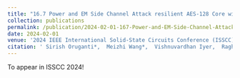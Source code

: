 ```yaml
---
title: "16.7 Power and EM Side Channel Attack resilient AES-128 Core with Round-Aligned Globally-Synchronous-Locally-Asynchronous Operation based on Tunable Replica Circuits"
collection: publications
permalink: /publication/2024-02-01-167-Power-and-EM-Side-Channel-Attack-resilient-AES-128-Core-with-Round-Aligned-Globally-Synchronous-Locally-Asynchronous-Operation-based-on-Tunable-Replica-Circuits
date: 2024-02-01
venue: '2024 IEEE International Solid-State Circuits Conference (ISSCC)'
citation: ' Sirish Oruganti*,  Meizhi Wang*,  Vishnuvardhan Iyer,  Raghavan Kumar,  Sanu Mathew,  Yipeng Wang,  Mengtian Yang,  Jaydeep Kulkarni, &quot;16.7 Power and EM Side Channel Attack resilient AES-128 Core with Round-Aligned Globally-Synchronous-Locally-Asynchronous Operation based on Tunable Replica Circuits.&quot; 2024 IEEE International Solid-State Circuits Conference (ISSCC), 2024.'
---
```

To appear in ISSCC 2024!